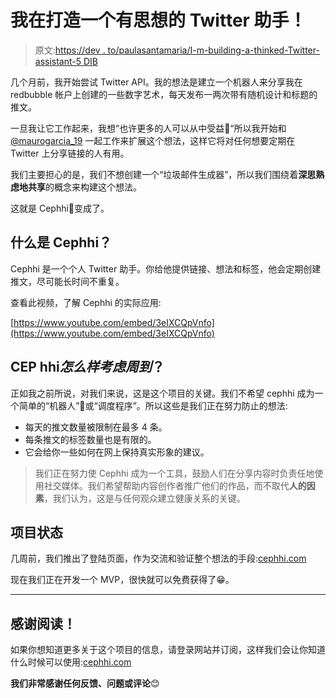 # 我在打造一个有思想的 Twitter 助手！

> 原文:[https://dev . to/paulasantamaria/I-m-building-a-thinked-Twitter-assistant-5 DIB](https://dev.to/paulasantamaria/i-m-building-a-thoughtful-twitter-assistant-5dib)

几个月前，我开始尝试 Twitter API。我的想法是建立一个机器人来分享我在 redbubble 帐户上创建的一些数字艺术，每天发布一两次带有随机设计和标题的推文。

一旦我让它工作起来，我想“也许更多的人可以从中受益🤔“所以我开始和 [@maurogarcia_19](https://dev.to/maurogarcia_19) 一起工作来扩展这个想法，这样它将对任何想要定期在 Twitter 上分享链接的人有用。

我们主要担心的是，我们不想创建一个“垃圾邮件生成器”，所以我们围绕着**深思熟虑地共享**的概念来构建这个想法。

这就是 Cephhi🐙变成了。

## [](#what-is-cephhi)什么是 Cephhi？

Cephhi 是一个个人 Twitter 助手。你给他提供链接、想法和标签，他会定期创建推文，尽可能长时间不重复。

查看此视频，了解 Cephhi 的实际应用:

[https://www.youtube.com/embed/3eIXCQpVnfo](https://www.youtube.com/embed/3eIXCQpVnfo)

## CEP hhi*怎么样考虑周到*？

正如我之前所说，对我们来说，这是这个项目的关键。我们不希望 cephhi 成为一个简单的“机器人”🤖或“调度程序”。所以这些是我们正在努力防止的想法:

*   每天的推文数量被限制在最多 4 条。
*   每条推文的标签数量也是有限的。
*   它会给你一些如何在网上保持真实形象的建议。

> 我们正在努力使 Cephhi 成为一个工具，鼓励人们在分享内容时负责任地使用社交媒体。我们希望帮助内容创作者推广他们的作品，而不取代**人的因素**，我们认为，这是与任何观众建立健康关系的关键。

## [](#project-status)项目状态

几周前，我们推出了登陆页面，作为交流和验证整个想法的手段:[cephhi.com](https://cephhi.com)

现在我们正在开发一个 MVP，很快就可以免费获得了😁。

* * *

## [](#thanks-for-reading)感谢阅读！

如果你想知道更多关于这个项目的信息，请登录网站并订阅，这样我们会让你知道什么时候可以使用:[cephhi.com](https://cephhi.com)

**我们非常感谢任何反馈、问题或评论**😊